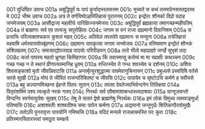 001  युधिष्ठिर उवाच
001a अबुद्धिपूर्वं यः पापं कुर्याद्भरतसत्तम
001c मुच्यते स कथं तस्मादेनसस्तद्वदस्व मे
002  भीष्म उवाच
002a अत्र ते वर्णयिष्येऽहमितिहासं पुरातनम्
002c इन्द्रोतः शौनको विप्रो यदाह जनमेजयम्
003a आसीद्राजा महावीर्यः पारिक्षिज्जनमेजयः
003c अबुद्धिपूर्वं ब्रह्महत्या तमागच्छन्महीपतिम्
004a तं ब्राह्मणाः सर्व एव तत्यजुः सपुरोहिताः
004c जगाम स वनं राजा दह्यमानो दिवानिशम्
005a स प्रजाभिः परित्यक्तश्चकार कुशलं महत्
005c अतिवेलं तपस्तेपे दह्यमानः स मन्युना
006a तत्रेतिहासं वक्ष्यामि धर्मस्यास्योपबृंहणम्
006c दह्यमानः पापकृत्या जगाम जनमेजयः
007a वरिष्यमाण इन्द्रोतं शौनकं संशितव्रतम्
007c समासाद्योपजग्राह पादयोः परिपीडयन्
008a ततो भीतो महाप्राज्ञो जगर्हे सुभृशं तदा
008c कर्ता पापस्य महतो भ्रूणहा किमिहागतः
009a किं तवास्मासु कर्तव्यं मा मा स्प्राक्षीः कथञ्चन
009c गच्छ गच्छ न ते स्थानं प्रीणात्यस्मानिह ध्रुवम्
010a रुधिरस्येव ते गन्धः शवस्येव च दर्शनम्
010c अशिवः शिवसङ्काशो मृतो जीवन्निवाटसि
011a अन्तर्मृत्युरशुद्धात्मा पापमेवानुचिन्तयन्
011c प्रबुध्यसे प्रस्वपिषि वर्तसे चरसे सुखी
012a मोघं ते जीवितं राजन्परिक्लिष्टं च जीवसि
012c पापायेव च सृष्टोऽसि कर्मणे ह यवीयसे
013a बहु कल्याणमिच्छन्त ईहन्ते पितरः सुतान्
013c तपसा देवतेज्याभिर्वन्दनेन तितिक्षया
014a पितृवंशमिमं पश्य त्वत्कृते नरकं गतम्
014c निरर्थाः सर्व एवैषामाशाबन्धास्त्वदाश्रयाः
015a यान्पूजयन्तो विन्दन्ति स्वर्गमायुर्यशः सुखम्
015c तेषु ते सततं द्वेषो ब्राह्मणेषु निरर्थकः
016a इमं लोकं विमुच्य त्वमवाङ्मूर्धा पतिष्यसि
016c अशाश्वतीः शाश्वतीश्च समाः पापेन कर्मणा
017a अद्यमानो जन्तुगृध्रैः शितिकण्ठैरयोमुखैः
017c ततोऽपि पुनरावृत्तः पापयोनिं गमिष्यसि
018a यदिदं मन्यसे राजन्नायमस्ति परः कुतः
018c प्रतिस्मारयितारस्त्वां यमदूता यमक्षये

